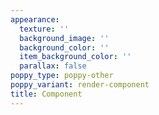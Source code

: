 ```yaml
---
appearance:
  texture: ''
  background_image: ''
  background_color: ''
  item_background_color: ''
  parallax: false
poppy_type: poppy-other
poppy_variant: render-component
title: Component
---
```

